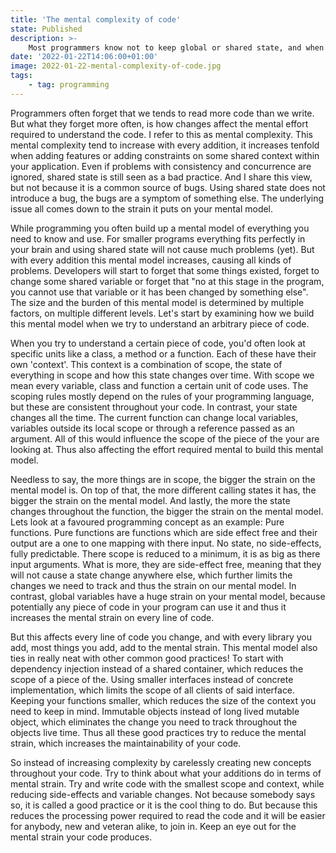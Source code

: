 ```yaml
---
title: 'The mental complexity of code'
state: Published
description: >-
    Most programmers know not to keep global or shared state, and when you do, do it so less as possible. But why shouldn't we ? Why is it so bad to use shared state and how does it relate to other constructs such as dependency injection and pure functions.
date: '2022-01-22T14:06:00+01:00'
image: 2022-01-22-mental-complexity-of-code.jpg
tags:
    - tag: programming
---
```


Programmers often forget that we tends to read more code than we write. But what they forget more often, is how changes affect the mental effort required to understand the code. I refer to this as mental complexity. This mental complexity tend to increase with every addition, it increases tenfold when adding features or adding constraints on some shared context within your application. Even if problems with consistency and concurrence are ignored, shared state is still seen as a bad practice. And I share this view, but not because it is a common source of bugs. Using shared state does not introduce a bug, the bugs are a symptom of something else. The underlying issue all comes down to the strain it puts on your mental model. 

While programming you often build up a mental model of everything you need to know and use. For smaller programs everything fits perfectly in your brain and using shared state will not cause much problems (yet). But with every addition this mental model increases, causing all kinds of problems. Developers will start to forget that some things existed, forget to change some shared variable or forget that "no at this stage in the program, you cannot use that variable or it has been changed by something else". The size and the burden of this mental model is determined by multiple factors, on multiple different levels. Let's start by examining how we build this mental model when we try to understand an arbitrary piece of code. 

When you try to understand a certain piece of code, you'd often look at specific units like a class, a method or a function. Each of these have their own 'context'. This context is a combination of scope, the state of everything in scope and how this state changes over time. With scope we mean every variable, class and function a certain unit of code uses. The scoping rules mostly depend on the rules of your programming language, but these are consistent throughout your code. In contrast, your state changes all the time. The current function can change local variables, variables outside its local scope or through a reference passed as an argument. All of this would influence the scope of the piece of the your are looking at. Thus also affecting the effort required mental to build this mental model.

Needless to say, the more things are in scope, the bigger the strain on the mental model is. On top of that, the more different calling states it has, the bigger the strain on the mental model. And lastly, the more the state changes throughout the function, the bigger the strain on the mental model. Lets look at a favoured programming concept as an example: Pure functions. Pure functions are functions which are side effect free and their output are a one to one mapping with there input. No state, no side-effects, fully predictable. There scope is reduced to a minimum, it is as big as there input arguments. What is more, they are side-effect free, meaning that they will not cause a state change anywhere else, which further limits the changes we need to track and thus the strain on our mental model. In contrast, global variables have a huge strain on your mental model, because potentially any piece of code in your program can use it and thus it increases the mental strain on every line of code.

But this affects every line of code you change, and with every library you add, most things you add, add to the mental strain. This mental model also ties in really neat with other common good practices! To start with dependency injection instead of a shared container, which reduces the scope of a piece of the. Using smaller interfaces instead of concrete implementation, which limits the scope of all clients of said interface. Keeping your functions smaller, which reduces the size of the context you need to keep in mind. Immutable objects instead of long lived mutable object, which eliminates the change you need to track throughout the objects live time. Thus all these good practices try to reduce the mental strain, which increases the maintainability of your code.

So instead of increasing complexity by carelessly creating new concepts throughout your code. Try to think about what your additions do in terms of mental strain. Try and write code with the smallest scope and context, while reducing side-effects and variable changes. Not because somebody says so, it is called a good practice or it is the cool thing to do. But because this reduces the processing power required to read the code and it will be easier for anybody, new and veteran alike, to join in. Keep an eye out for the mental strain your code produces.
